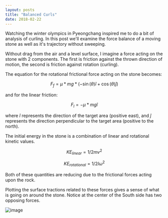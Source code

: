 ```yaml
---
layout: posts
title: "Balanced Curls"
date: 2018-02-22
---
```



Watching the winter olympics in Pyeongchang inspired me to do a bit of analysis of curling. In this post we'll examine the force balance of a moving stone as well as it's trajectory without sweeping. 

Without drag from the air and a level surface, I imagine a force acting on the stone with 2 components. The first is friction against the thrown direction of motion, the second is friction against rotation (curling). 

The equation for the rotational frictional force acting on the stone becomes:

$$ F_{f} = \mu * mg *(-\sin(\theta)\hat{i} + \cos(\theta)\hat{j}) $$

and for the linear friction:

$$ F_{l} = - \mu * mg \hat{i} $$

where $\hat{i}$ represents the direction of the target area (positive east), and $\hat{j}$ represents the direction perpendicular to the target area (positive to the north).
 
The initial energy in the stone is a combination of linear and rotational kinetic values. 

$$KE_{linear} = 1/2 m v^{2}$$

$$ KE_{rotational} = 1/2 I \omega^{2} $$

Both of these quantities are reducing due to the frictional forces acting upon the rock. 

Plotting the surface tractions related to these forces gives a sense of what is going on around the stone. Notice at the center of the South side has two opposing forces. 

![image](http://lclemon.github.io/images/Curl_friction.png)
